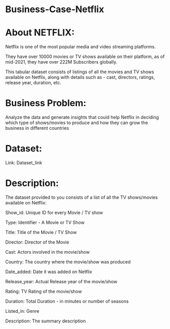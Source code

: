 # Business-Case-Netflix

# About NETFLIX:

Netflix is one of the most popular media and video streaming platforms. 

They have over 10000 movies or TV shows available on their platform, as of mid-2021, they have over 222M Subscribers globally. 

This tabular dataset consists of listings of all the movies and TV shows available on Netflix, along with details such as - cast, directors, ratings, release year, duration, etc.

# Business Problem:

Analyze the data and generate insights that could help Netflix in deciding which type of shows/movies to produce and how they can grow the business in different countries

# Dataset:

Link: Dataset_link

# Description:

The dataset provided to you consists of a list of all the TV shows/movies available on Netflix:

Show_id: Unique ID for every Movie / TV show

Type: Identifier - A Movie or TV Show

Title: Title of the Movie / TV Show

Director: Director of the Movie

Cast: Actors involved in the movie/show

Country: The country where the movie/show was produced

Date_added: Date it was added on Netflix

Release_year: Actual Release year of the movie/show

Rating: TV Rating of the movie/show

Duration: Total Duration - in minutes or number of seasons

Listed_in: Genre

Description: The summary description

